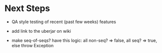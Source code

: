 Next Steps
=============================================

* QA style testing of recent (past few weeks) features

* add link to the uberjar on wiki

* make seq-of-seqs? have this logic: all non-seq? => false, all seq? => true, else throw Exception
